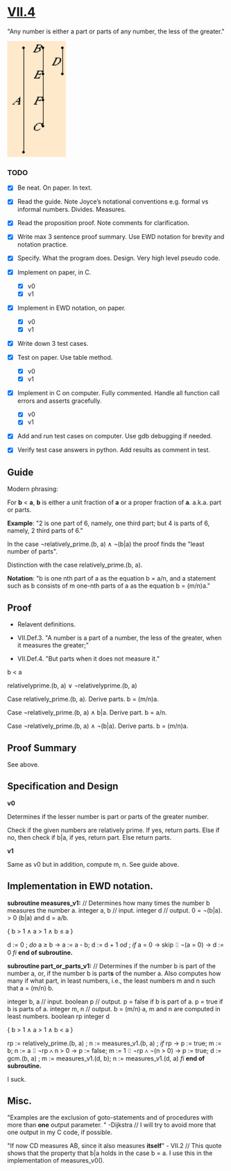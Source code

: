 # [VII.4](https://mathcs.clarku.edu/~djoyce/java/elements/bookVII/propVII4.html)

"Any number is either a part or parts of any number, the less of the greater."

![VII.4 figure](./VII.4.png)

### TODO

* [x] Be neat. On paper. In text.
* [x] Read the guide. Note Joyce’s notational conventions e.g. formal vs informal numbers. Divides. Measures.
* [x] Read the proposition proof. Note comments for clarification.
* [x] Write max 3 sentence proof summary. Use EWD notation for brevity and notation practice.
* [x] Specify. What the program does. Design. Very high level pseudo code.
* [x] Implement on paper, in C. 
  * [x] v0 
  * [x] v1
* [x] Implement in EWD notation, on paper.
  * [x] v0 
  * [x] v1
* [x] Write down 3 test cases.
* [x] Test on paper. Use table method.
  * [x] v0 
  * [x] v1
* [x] Implement in C on computer. Fully commented. Handle all function call errors and asserts gracefully.
  * [x] v0 
  * [x] v1
* [x] Add and run test cases on computer. Use gdb debugging if needed.
* [x] Verify test case answers in python. Add results as comment in test.



## Guide 

Modern phrasing:

For **b** < **a**, 
**b** is either a unit fraction of **a** or a proper fraction of **a**. a.k.a. part or parts.

**Example**: "2 is one part of 6, namely, one third part; but 4 is parts of 6, namely, 2 third parts of 6."

In the case ¬relatively_prime.(b, a) ∧ ¬(b|a) the proof finds the "least number of parts".

Distinction with the case relatively_prime.(b, a).

**Notation**: "b is one nth part of a as the equation b = a/n, and a statement such as b consists of m one-nth parts of a as the equation b = (m/n)a."

## Proof 

* Relavent definitions.

 * VII.Def.3. "A number is a part of a number, the less of the greater, when it measures the greater;”

 * VII.Def.4. "But parts when it does not measure it.”
 
b < a

relativelyprime.(b, a) ∨ ¬relativelyprime.(b, a)

Case relatively_prime.(b, a). Derive parts. b = (m/n)a.

Case ¬relatively_prime.(b, a) ∧ b|a. Derive part. b = a/n.

Case ¬relatively_prime.(b, a) ∧ ¬(b|a). Derive parts. b = (m/n)a.


## Proof Summary

See above.

## Specification and Design

**v0**

Determines if the lesser number is part or parts of the greater number.

Check if the given numbers are relatively prime. If yes, return parts.
Else if no, then check if b|a, if yes, return part. Else return parts.

**v1**

Same as v0 but in addition, compute m, n. See guide above.

## Implementation in EWD notation.

**subroutine measures_v1:**
// Determines how many times the number b measures the number a.
integer a, b // input.
integer d // output. 0 = ¬(b|a). > 0 (b|a) and d = a/b.

{ b > 1 ∧ a > 1 ∧ b ≤ a }

d := 0
; _do_ a ≥ b → 
  a := a - b; d := d + 1
_od_
; _if_ a = 0 → skip
⌷ ¬(a = 0) → d := 0
_fi_
**end of subroutine.**

**subroutine part_or_parts_v1:**
// Determines if the number b is part of the number a, or, if the number b is part**s** of the number a. Also computes how many if what part, in least numbers, i.e., the least numbers m and n such that a = (m/n)∙b.


integer b, a // input.
boolean p // output. p = false if b is part of a. p = true if b is parts of a.
integer m, n // output. b = (m/n)∙a, m and n are computed in least numbers.
boolean rp
integer d

{ b > 1 ∧ a > 1 ∧ b < a }

rp := relatively_prime.(b, a)
; n := measures_v1.(b, a)
; _if_ rp → p := true; m := b; n := a
⌷ ¬rp ∧ n > 0 → p := false; m := 1
⌷ ¬rp ∧ ¬(n > 0) → p := true; d := gcm.(b, a)
; m := measures_v1.(d, b); n := measures_v1.(d, a)
_fi_
**end of subroutine.**

I suck.

## Misc.

"Examples are the exclusion of goto-statements and of procedures with more than **one** output parameter. " -Dijkstra // I will try to avoid more that one output in my C code, if possible.

"If now CD measures AB, since it also measures **itself**" - VII.2 // This quote shows that the property that b|a holds in the case b = a. I use this in the implementation of measures_v0().

